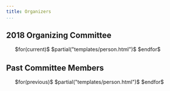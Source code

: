 ```yaml
---
title: Organizers
...
```


<!-- TODO less padding around the bubbles -->
<!-- TODO move to CSS and unify with all pages -->
<!-- TODO and make this a template -->

<h2>2018 Organizing Committee</h2>

<div style="max-width: 90%;">
<ul class="personList">
$for(current)$
$partial("templates/person.html")$
$endfor$
</ul>
</div>

<h2>Past Committee Members</h2>

<div style="max-width: 90%;">
<ul class="personList">
$for(previous)$
$partial("templates/person.html")$
$endfor$
</ul>
</div>
